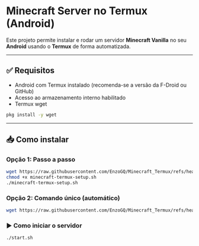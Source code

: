 # Minecraft Server no Termux (Android)

Este projeto permite instalar e rodar um servidor **Minecraft Vanilla** no seu **Android** usando o **Termux** de forma automatizada.


---

## ✅ Requisitos
- Android com Termux instalado (recomenda-se a versão da F-Droid ou GitHub)
- Acesso ao armazenamento interno habilitado
- Termux wget
```bash
pkg install -y wget
```

---

## 📥 Como instalar

### Opção 1: Passo a passo

```bash
wget https://raw.githubusercontent.com/EnzoGQ/Minecraft_Termux/refs/heads/main/minecraft-termux-setup.sh
chmod +x minecraft-termux-setup.sh
./minecraft-termux-setup.sh
```

### Opção 2: Comando único (automático)

```bash
wget https://raw.githubusercontent.com/EnzoGQ/Minecraft_Termux/refs/heads/main/minecraft-termux-setup.sh -O minecraft-termux-setup.sh && chmod +x minecraft-termux-setup.sh && ./minecraft-termux-setup.sh
```

### ▶ Como iniciar o servidor

```bash
./start.sh

